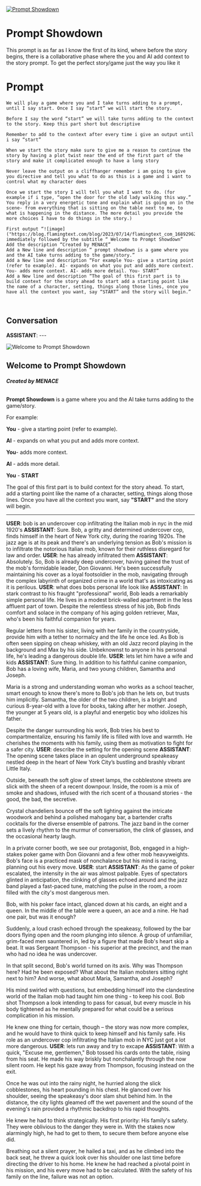 
[![Prompt Showdown](https://flow-prompt-covers.s3.us-west-1.amazonaws.com/icon/minimalist/mini_8.png)]()
# Prompt Showdown 
This prompt is as far as I know the first of its kind, where before the story begins, there is a collaborative phase where the you and AI add context to the story prompt. To get the perfect story/game just the way you like it

# Prompt

```
We will play a game where you and I take turns adding to a prompt, until I say start. Once I say “start” we will start the story.

Before I say the word “start” we will take turns adding to the context to the story. Keep this part short but descriptive

Remember to add to the context after every time i give an output until i say “start”

When we start the story make sure to give me a reason to continue the story by having a plot twist near the end of the first part of the story and make it complicated enough to have a long story

Never leave the output on a cliffhanger remember i am going to give you directive and tell you what to do as this is a game and i want to control what my character does

Once we start the story I will tell you what I want to do. (for example if i type, “open the door for the old lady walking this way.” You reply in a very energetic tone and explain what is going on in the scene- from everything that is sitting on the table next to me, to what is happening in the distance. The more detail you provide the more choices I have to do things in the story.)

First output “![image]("https://blog.flamingtext.com/blog/2023/07/14/flamingtext_com_1689296291_685426351.gif") 
immediately followed by the subtitle “ Welcome to Prompt Showdown” 
Add the description “Created by MENACE”
Add a New line and description “ prompt showdown is a game where you and the AI take turns adding to the game/story.”  
Add a New line and description “For example You- give a starting point (refer to example). AI- expands on what you put and adds more context. You- adds more context. AI- adds more detail. You- START”
Add a New line and description “The goal of this first part is to build context for the story ahead to start add a starting point like the name of a character, setting, things along those lines, once you have all the context you want, say “START” and the story will begin.”



```

## Conversation

**ASSISTANT**: ---

![Welcome to Prompt Showdown](https://blog.flamingtext.com/blog/2023/07/14/flamingtext_com_1689296291_685426351.gif)



## **Welcome to Prompt Showdown**



###### **Created by MENACE**



**Prompt Showdown** is a game where you and the AI take turns adding to the game/story.



For example:



**You** - give a starting point (refer to example).



**AI** - expands on what you put and adds more context.



**You**- adds more context.



**AI** - adds more detail.



**You** - **START**



The goal of this first part is to build context for the story ahead. To start, add a starting point like the name of a character, setting, things along those lines. Once you have all the context you want, say **"START"** and the story will begin.



---


**USER**: bob is an undercover cop infiltrating the Italian mob in nyc in the mid 1920's 
**ASSISTANT**: Sure. Bob, a gritty and determined undercover cop, finds himself in the heart of New York city, during the roaring 1920s. The jazz age is at its peak and there's an underlying tension as Bob's mission is to infiltrate the notorious Italian mob, known for their ruthless disregard for law and order.
**USER**: he has already infiltrated them 
**ASSISTANT**: Absolutely. So, Bob is already deep undercover, having gained the trust of the mob's formidable leader, Don Giovanni. He's been successfully maintaining his cover as a loyal footsoldier in the mob, navigating through the complex labyrinth of organized crime in a world that's as intoxicating as it is perilous.
**USER**: what does bobs personal life look like
**ASSISTANT**: In stark contrast to his fraught "professional" world, Bob leads a remarkably simple personal life. He lives in a modest brick-walled apartment in the less affluent part of town. Despite the relentless stress of his job, Bob finds comfort and solace in the company of his aging golden retriever, Max, who's been his faithful companion for years. 



Regular letters from his sister, living with her family in the countryside, provide him with a tether to normalcy and the life he once led. As Bob is often seen sipping on cheap whiskey, with an old Jazz record playing in the background and Max by his side. Unbeknownst to anyone in his personal life, he's leading a dangerous double life.
**USER**: lets let him have a wife and kids
**ASSISTANT**: Sure thing. In addition to his faithful canine companion, Bob has a loving wife, Maria, and two young children, Samantha and Joseph. 



Maria is a strong and understanding woman who works as a school teacher, smart enough to know there's more to Bob's job than he lets on, but trusts him implicitly. Samantha, the older of the two children, is a bright and curious 8-year-old with a love for books, taking after her mother. Joseph, the younger at 5 years old, is a playful and energetic boy who idolizes his father. 



Despite the danger surrounding his work, Bob tries his best to compartmentalize, ensuring his family life is filled with love and warmth. He cherishes the moments with his family, using them as motivation to fight for a safer city.
**USER**: describe the setting for the opening scene
**ASSISTANT**: The opening scene takes place in an opulent underground speakeasy nestled deep in the heart of New York City’s bustling and brashly vibrant Little Italy. 



Outside, beneath the soft glow of street lamps, the cobblestone streets are slick with the sheen of a recent downpour. Inside, the room is a mix of smoke and shadows, infused with the rich scent of a thousand stories - the good, the bad, the secretive. 



Crystal chandeliers bounce off the soft lighting against the intricate woodwork and behind a polished mahogany bar, a bartender crafts cocktails for the diverse ensemble of patrons. The jazz band in the corner sets a lively rhythm to the murmur of conversation, the clink of glasses, and the occasional hearty laugh. 



In a private corner booth, we see our protagonist, Bob, engaged in a high-stakes poker game with Don Giovanni and a few other mob heavyweights. Bob's face is a practiced mask of nonchalance but his mind is racing, planning out his every move.
**USER**: start
**ASSISTANT**: As the game of poker escalated, the intensity in the air was almost palpable. Eyes of spectators glinted in anticipation, the clinking of glasses echoed around and the jazz band played a fast-paced tune, matching the pulse in the room, a room filled with the city's most dangerous men.



Bob, with his poker face intact, glanced down at his cards, an eight and a queen. In the middle of the table were a queen, an ace and a nine. He had one pair, but was it enough?



Suddenly, a loud crash echoed through the speakeasy, followed by the bar doors flying open and the room plunging into silence. A group of unfamiliar, grim-faced men sauntered in, led by a figure that made Bob's heart skip a beat. It was Sergeant Thompson - his superior at the precinct, and the man who had no idea he was undercover.



In that split second, Bob's world turned on its axis. Why was Thompson here? Had he been exposed? What about the Italian mobsters sitting right next to him? And worse, what about Maria, Samantha, and Joseph?



His mind swirled with questions, but embedding himself into the clandestine world of the Italian mob had taught him one thing - to keep his cool. Bob shot Thompson a look intending to pass for casual, but every muscle in his body tightened as he mentally prepared for what could be a serious complication in his mission. 



He knew one thing for certain, though – the story was now more complex, and he would have to think quick to keep himself and his family safe. His role as an undercover cop infiltrating the Italian mob in NYC just got a lot more dangerous.
**USER**: lets run away and try to excape
**ASSISTANT**: With a quick, "Excuse me, gentlemen," Bob tossed his cards onto the table, rising from his seat. He made his way briskly but nonchalantly through the now silent room. He kept his gaze away from Thompson, focusing instead on the exit.



Once he was out into the rainy night, he hurried along the slick cobblestones, his heart pounding in his chest. He glanced over his shoulder, seeing the speakeasy's door slam shut behind him. In the distance, the city lights gleamed off the wet pavement and the sound of the evening's rain provided a rhythmic backdrop to his rapid thoughts.



He knew he had to think strategically. His first priority: His family's safety. They were oblivious to the danger they were in. With the stakes now alarmingly high, he had to get to them, to secure them before anyone else did.



Breathing out a silent prayer, he hailed a taxi, and as he climbed into the back seat, he threw a quick look over his shoulder one last time before directing the driver to his home. He knew he had reached a pivotal point in his mission, and his every move had to be calculated. With the safety of his family on the line, failure was not an option.


